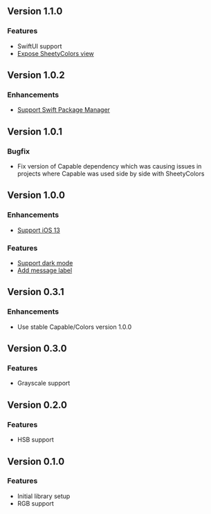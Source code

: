 ## Version 1.1.0
### Features
* SwiftUI support
* [Expose SheetyColors view](https://github.com/chrs1885/SheetyColors/issues/13)

## Version 1.0.2
### Enhancements
* [Support Swift Package Manager](https://github.com/chrs1885/SheetyColors/issues/10)

## Version 1.0.1
### Bugfix
* Fix version of Capable dependency which was causing issues in projects where Capable was used side by side with SheetyColors

## Version 1.0.0
### Enhancements
* [Support iOS 13](https://github.com/chrs1885/SheetyColors/issues/3)

### Features
* [Support dark mode](https://github.com/chrs1885/SheetyColors/issues/4)
* [Add message label](https://github.com/chrs1885/SheetyColors/issues/9)

## Version 0.3.1
### Enhancements
* Use stable Capable/Colors version 1.0.0

## Version 0.3.0
### Features
* Grayscale support

## Version 0.2.0
### Features
* HSB support

## Version 0.1.0
### Features
* Initial library setup
* RGB support